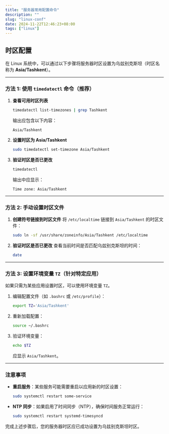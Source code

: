 ```yaml
---
title: "服务器常用配置命令"
description: ""
slug: "linux-conf"
date: 2024-11-22T12:46:23+08:00
tags: ["linux"]
---
```


## 时区配置

在 Linux 系统中，可以通过以下步骤将服务器时区设置为乌兹别克斯坦（时区名称为 **Asia/Tashkent**）。

---

### 方法 1: 使用 `timedatectl` 命令（推荐）
1. **查看可用时区列表**
   ```bash
   timedatectl list-timezones | grep Tashkent
   ```
   输出应包含以下内容：
   ```
   Asia/Tashkent
   ```

2. **设置时区为 Asia/Tashkent**
   ```bash
   sudo timedatectl set-timezone Asia/Tashkent
   ```

3. **验证时区是否已更改**
   ```bash
   timedatectl
   ```
   输出中应显示：
   ```
   Time zone: Asia/Tashkent
   ```

---

### 方法 2: 手动设置时区文件
1. **创建符号链接到时区文件**
   将 `/etc/localtime` 链接到 `Asia/Tashkent` 的时区文件：
   ```bash
   sudo ln -sf /usr/share/zoneinfo/Asia/Tashkent /etc/localtime
   ```

2. **验证时区是否已更改**
   查看当前时间是否匹配乌兹别克斯坦的时间：
   ```bash
   date
   ```

---

### 方法 3: 设置环境变量 `TZ`（针对特定应用）
如果只需为某些应用设置时区，可以使用环境变量 `TZ`。

1. 编辑配置文件（如 `.bashrc` 或 `/etc/profile`）：
   ```bash
   export TZ='Asia/Tashkent'
   ```

2. 重新加载配置：
   ```bash
   source ~/.bashrc
   ```

3. 验证环境变量：
   ```bash
   echo $TZ
   ```
   应显示 `Asia/Tashkent`。

---

### 注意事项
- **重启服务**：某些服务可能需要重启以应用新的时区设置：
  ```bash
  sudo systemctl restart some-service
  ```
- **NTP 同步**：如果启用了时间同步（NTP），确保时间服务正常运行：
  ```bash
  sudo systemctl restart systemd-timesyncd
  ```

完成上述步骤后，您的服务器时区应已成功设置为乌兹别克斯坦时区。
